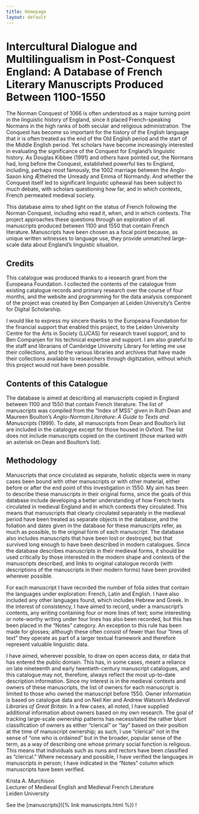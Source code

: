```yaml
---
title: Homepage
layout: default
---
```


# Intercultural Dialogue and Multilingualism in Post-Conquest England: A Database of French Literary Manuscripts Produced Between 1100-1550

The Norman Conquest of 1066 is often understood as a major turning point in the linguistic history of England, since it placed French-speaking Normans in the high ranks of both secular and religious administration. The Conquest has become so important for the history of the English language that ir is often treated as the end of the Old English period and the start of the Middle English period.  Yet scholars have become increasingly interested in evaluating the significance of the Conquest for England’s linguistic history.  As Douglas Kibbee (1991) and others have pointed out, the Normans had, long before the Conquest, established powerful ties to England, including, perhaps most famously, the 1002 marriage between the Anglo-Saxon king Æthelred the Unready and Emma of Normandy.  And whether the Conquest itself led to significant linguistic upheaval has been subject to much debate, with scholars questioning how far, and in which contexts, French permeated medieval society.

This database aims to shed light on the status of French following the Norman Conquest, including who read it, when, and in which contexts. The project approaches these questions through an exploration of all manuscripts produced between 1100 and 1550 that contain French literature. Manuscripts have been chosen as a focal point because, as unique written witnesses to language use, they provide unmatched large-scale data about England’s linguistic situation.

## Credits

This catalogue was produced thanks to a research grant from the Europeana Foundation.  I collected the contents of the catalogue from existing catalogue records and primary research over the course of four months, and the website and programming for the data analysis component of the project was created by Ben Companjen at Leiden University’s Centre for Digital Scholarship. 

I would like to express my sincere thanks to the Europeana Foundation for the financial support that enabled this project, to the Leiden University Centre for the Arts in Society (LUCAS) for research travel support, and to Ben Companjen for his technical expertise and support.  I am also grateful to the staff and librarians of Cambridge University Library for letting me use their collections, and to the various libraries and archives that have made their collections available to researchers through digitization, without which this project would not have been possible.

## Contents of this Catalogue

The database is aimed at describing all manuscripts copied in England between 1100 and 1550 that contain French literature. The list of manuscripts was compiled from the “Index of MSS” given in Ruth Dean and Maureen Boulton’s *Anglo-Norman Literature: A Guide to Texts and Manuscripts* (1999). To date, all manuscripts from Dean and Boulton’s list are included in the catalogye except for those housed in Oxford. The list does not include manuscripts copied on the continent (those marked with an asterisk on Dean and Boulton’s list).

## Methodology

Manuscripts that once circulated as separate, holistic objects were in many cases been bound with other manuscripts or with other material, either before or after the end point of this investigation in 1550. My aim has been to describe these manuscripts in their original forms, since the goals of this database include developing a better understanding of how French texts circulated in medieval England and in which contexts they circulated. This means that manuscripts that clearly circulated separately in the medieval period have been treated as separate objects in the database, and the foliation and dates given in the database for these manuscripts refer, as much as possible, to the original form of each manuscript. The database also includes manuscripts that have been lost or destroyed, but that survived long enough to have been described in modern catalogues. Since the database describes manuscripts in their medieval forms, it should be used critically by those interested in the modern shape and contexts of the manuscripts described, and links to original catalogue records (with descriptions of the manuscripts in their modern forms) have been provided wherever possible.

For each manuscript I have recorded the number of folia sides that contain the languages under exploration: French, Latin and English. I have also included any other languages found, which includes Hebrew and Greek. In the interest of consistency, I have aimed to record, under a manuscript’s contents, any writing containing four or more lines of text; some interesting or note-worthy writing under four lines has also been recorded, but this has been placed in the “Notes” category. An exception to this rule has been made for glosses; although these often consist of fewer than four “lines of text” they operate as part of a larger textual framework and therefore represent valuable linguistic data.

I have aimed, wherever possible, to draw on open access data, or data that has entered the public domain. This has, in some cases, meant a reliance on late nineteenth and early twentieth-century manuscript catalogues, and this catalogue may not, therefore, always reflect the most up-to-date description information. 
Since my interest is in the medieval contexts and owners of these manuscripts, the list of owners for each manuscript is limited to those who owned the manuscript before 1550.  Owner information is based on catalogue data and on Neil Ker and Andrew Watson’s *Medieval Libraries of Great Britain*.  In a few cases, all noted, I have supplied additional information about owners based on my own research.  The goal of tracking large-scale ownership patterns has necessitated the rather blunt classification of owners as either “clerical” or “lay” based on their position at the time of manuscript ownership; as such, I use “clerical” not in the sense of “one who is ordained” but in the broader, popular sense of the term, as a way of describing one whose primary social function is religious. This means that individuals such as nuns and rectors have been classified as “clerical.”
Where necessary and possible, I have verified the languages in manuscripts in person; I have indicated in the “Notes” column which manuscripts have been verified. 

Krista A. Murchison  
Lecturer of Medieval English and Medieval French Literature  
Leiden University


See the [manuscripts]({% link manuscripts.html %}) !
